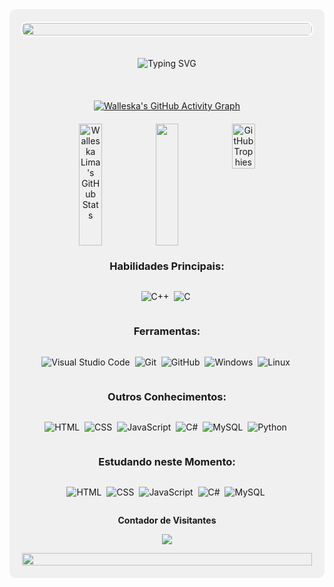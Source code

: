 <div style="display: flex; align-items: center; justify-content: center; flex-direction: column; background-color: #f0f0f0; padding: 20px; border-radius: 10px;">

  <img width="100%" src="https://capsule-render.vercel.app/api?type=waving&color=663399&height=120&section=header" style="border: 2px solid #fff; border-radius: 10px; margin-bottom: 20px;"/>

<p align="center">
  <img src="https://readme-typing-svg.herokuapp.com/?color=663399&size=35&center=true&vCenter=true&width=1000&lines=Oiee!+Eu+sou+a+Walleska+Lima;Tenho+22+anos;Sou+de+São+Paulo,+SP;Estudante+de+Análise+e+Desenvolvimento+de+Sistemas;na+São+Paulo+Tech+School;Bem+Vindo(a)!+:%29" alt="Typing SVG"/>
</p>

<br>

<div align="center" style="margin-top: 20px;">
  <a href="https://github.com/ashutosh00710/github-readme-activity-graph">
    <img src="https://github-readme-activity-graph.vercel.app/graph?username=walleskalima&bg_color=0d1117&color=663399&line=663399&point=ffffff&area=true&hide_border=true" alt="Walleska's GitHub Activity Graph">
  </a>
</div>

<div align="center" style="margin-top: 20px; display: flex; justify-content: space-between; flex-wrap: wrap;">
  <img width="32%" height="195px" src="https://github-readme-stats.vercel.app/api?username=walleskaflima&show_icons=true&count_private=true&hide_border=true&title_color=663399&icon_color=663399&text_color=c9d1d9&bg_color=0d1117" alt="Walleska Lima's GitHub Stats" /> 
  <img width="32%" height="195px" src="https://github-readme-stats.vercel.app/api/top-langs/?username=walleskaflima&layout=compact&hide_border=true&title_color=663399&text_color=c9d1d9&bg_color=0d1117" />
  <img width="32%" src="https://github-profile-trophy.vercel.app/?username=walleskaflima&theme=dracula&row=2&no-bg=true&column=3&margin-w=15&margin-h=15" alt="GitHub Trophies" />
</div>


### Habilidades Principais:
![C++](https://img.shields.io/badge/-C++-000000?style=for-the-badge&logo=cplusplus&labelColor=330033)&nbsp;
![C](https://img.shields.io/badge/-C-000000?style=for-the-badge&logo=c&labelColor=330033)&nbsp;
 
### Ferramentas:
![Visual Studio Code](https://img.shields.io/badge/-Visual%20Studio%20Code-000000?style=for-the-badge&logo=visual-studio-code&logoColor=007ACC&labelColor=330033)&nbsp;
![Git](https://img.shields.io/badge/-Git-000000?style=for-the-badge&logo=git&labelColor=330033)&nbsp;
![GitHub](https://img.shields.io/badge/-GitHub-000000?style=for-the-badge&logo=github&labelColor=330033)&nbsp;
![Windows](https://img.shields.io/badge/-Windows-000000?style=for-the-badge&logo=windows&labelColor=330033)&nbsp;
![Linux](https://img.shields.io/badge/-Linux-000000?style=for-the-badge&logo=linux&labelColor=330033)&nbsp;
 
### Outros Conhecimentos:
![HTML](https://img.shields.io/badge/-HTML-000000?style=for-the-badge&logo=html5&labelColor=330033)&nbsp;
![CSS](https://img.shields.io/badge/-CSS-000000?style=for-the-badge&logo=CSS3&logoColor=1572B6&labelColor=330033)&nbsp;
![JavaScript](https://img.shields.io/badge/-JavaScript-000000?style=for-the-badge&logo=javascript&logoColor=F7DF1E&labelColor=330033&textColor=0D1117)&nbsp;
![C#](https://img.shields.io/badge/-cSharp-000000?style=for-the-badge&logo=csharp&logoColor=239120&labelColor=330033)&nbsp; 
![MySQL](https://img.shields.io/badge/-mysql-000000?style=for-the-badge&logo=mysql&logoColor=4479A1&labelColor=330033)&nbsp;
![Python](https://img.shields.io/badge/-python-000000?style=for-the-badge&logo=python&logoColor=1572B6&labelColor=330033)&nbsp;

### Estudando neste Momento:
![HTML](https://img.shields.io/badge/-HTML-000000?style=for-the-badge&logo=html5&labelColor=330033)&nbsp;
![CSS](https://img.shields.io/badge/-CSS-000000?style=for-the-badge&logo=CSS3&logoColor=1572B6&labelColor=330033)&nbsp;
![JavaScript](https://img.shields.io/badge/-JavaScript-000000?style=for-the-badge&logo=javascript&logoColor=F7DF1E&labelColor=330033&textColor=0D1117)&nbsp;
![C#](https://img.shields.io/badge/-cSharp-000000?style=for-the-badge&logo=csharp&logoColor=239120&labelColor=330033)&nbsp;
![MySQL](https://img.shields.io/badge/-mysql-000000?style=for-the-badge&logo=mysql&logoColor=4479A1&labelColor=330033)&nbsp;

<div align="center">
  <p align="center"><b>Contador de Visitantes</b></p>  
  <p align="center"><img align="center" src="https://profile-counter.glitch.me/{walleskaflima}/count.svg" /></p> 
</div>

<img width="100%" src="https://capsule-render.vercel.app/api?type=waving&color=663399&height=120&section=footer"/>
